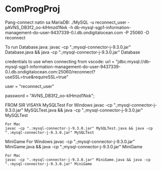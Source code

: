 # ComProgProj

Pang-connect natin sa MariaDB:
  ./MySQL -u reconnect_user -pAVNS_DB3f2_oo-klHmzd1Nxk -h db-mysql-sgp1-information-management-do-user-9437339-0.l.db.ondigitalocean.com -P 25060 -D reconnect

To run Database.java: 
  javac -cp ".;mysql-connector-j-9.3.0.jar" Database.java && java -cp ".;mysql-connector-j-9.3.0.jar" Database

credentials to use when connecting from vscode:
  url = "jdbc:mysql://db-mysql-sgp1-information-management-do-user-9437339-0.l.db.ondigitalocean.com:25060/reconnect?useSSL=true&requireSSL=true"

  user = "reconnect_user"

  password = "AVNS_DB3f2_oo-klHmzd1Nxk";



FROM SIR VISAYA
  MySQLTest
    For Windows
    javac -cp ".;mysql-connector-j-9.3.0.jar" MySQLTest.java && java -cp ".;mysql-connector-j-9.3.0.jar" MySQLTest

    For Mac
    javac -cp ".:mysql-connector-j-9.3.0.jar" MySQLTest.java && java -cp ".:mysql-connector-j-9.3.0.jar" MySQLTest

  MiniGame
    For Windows
    javac -cp ".;mysql-connector-j-9.3.0.jar" MiniGame.java && java -cp ".;mysql-connector-j-9.3.0.jar" MiniGame

    For Mac
    javac -cp ".:mysql-connector-j-9.3.0.jar" MiniGame.java && java -cp ".:mysql-connector-j-9.3.0.jar" MiniGame
